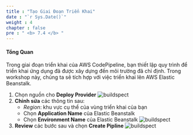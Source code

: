 ```yaml
---
title : "Tạo Giai Đoạn Triển Khai"
date : "`r Sys.Date()`"
weight : 4
chapter : false
pre : " <b> 7.4 </b> "
---
```


#### Tổng Quan
Trong giai đoạn triển khai của AWS CodePipeline, bạn thiết lập quy trình để triển khai ứng dụng đã được xây dựng đến môi trường đã chỉ định. Trong workshop này, chúng ta sẽ tích hợp với việc triển khai lên AWS Elastic Beanstalk.

1. Chọn nguồn cho **Deploy Provider**
   ![buildspect](/images/6-set-up-pipeline/4-add-deploy-stage/deploy%20(1).jpg?width=60pc)
2. **Chỉnh sửa** các thông tin sau:
   + *Region*: khu vực cụ thể của vùng triển khai của bạn
   + Chọn **Application Name** của Elastic Beanstalk
   + Chọn **Environment Name** của Elastic Beanstalk
   ![buildspect](/images/6-set-up-pipeline/4-add-deploy-stage/deploy%20(2).jpg?width=60pc)
3. **Review** các bước sau và chọn **Create Pipline**
   ![buildspect](/images/6-set-up-pipeline/4-add-deploy-stage/deploy%20(3).jpg?width=60pc)
